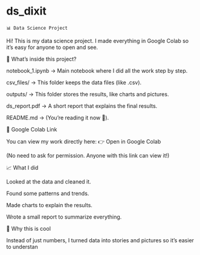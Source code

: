 # ds_dixit

    📊 Data Science Project

Hi! This is my data science project. I made everything in Google Colab so it’s easy for anyone to open and see.

🚀 What’s inside this project?

notebook_1.ipynb → Main notebook where I did all the work step by step.

csv_files/ → This folder keeps the data files (like .csv).

outputs/ → This folder stores the results, like charts and pictures.

ds_report.pdf → A short report that explains the final results.

README.md → (You’re reading it now 🙂).

🔗 Google Colab Link

You can view my work directly here:
👉 Open in Google Colab

(No need to ask for permission. Anyone with this link can view it!)

📈 What I did

Looked at the data and cleaned it.

Found some patterns and trends.

Made charts to explain the results.

Wrote a small report to summarize everything.

🎯 Why this is cool

Instead of just numbers, I turned data into stories and pictures so it’s easier to understan
